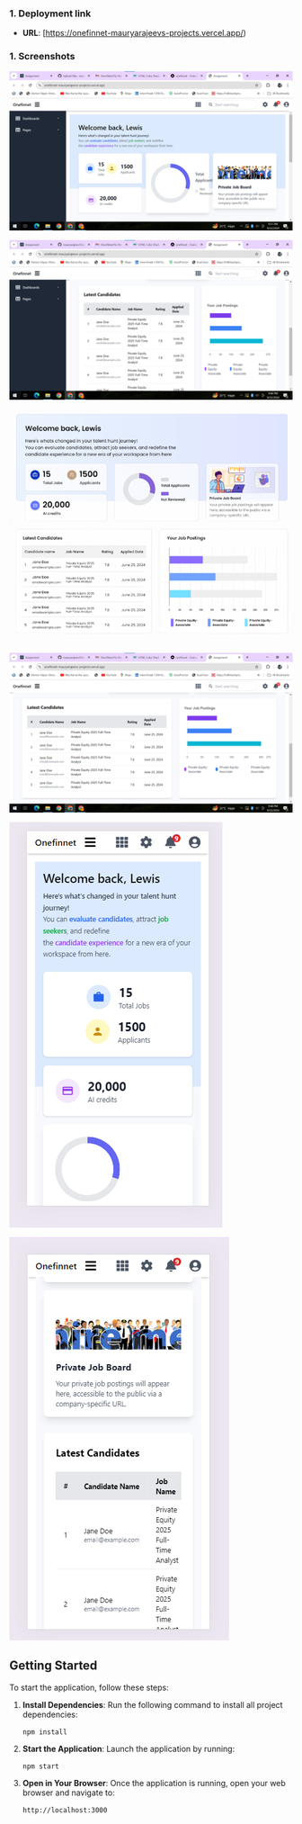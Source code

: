 
### 1. Deployment link

- **URL**: [https://onefinnet-mauryarajeevs-projects.vercel.app/)


### 1. Screenshots

![Screenshot](https://github.com/mauryarajeev/Onefinnet/blob/main/src/assets/Screenshot_1.png)

![Screenshot](https://github.com/mauryarajeev/Onefinnet/blob/main/src/assets/Screenshot_2.png)

![Screenshot](https://github.com/mauryarajeev/Onefinnet/blob/main/src/assets/Screenshot_3.png)

![Screenshot](https://github.com/mauryarajeev/Onefinnet/blob/main/src/assets/Screenshot_4.png)

![Screenshot](https://github.com/mauryarajeev/Onefinnet/blob/main/src/assets/Screenshot_5.png)

![Screenshot](https://github.com/mauryarajeev/Onefinnet/blob/main/src/assets/Screenshot_6.png)


## Getting Started

To start the application, follow these steps:

1. **Install Dependencies**: Run the following command to install all project dependencies:

    ```
    npm install
    ```

2. **Start the Application**: Launch the application by running:

    ```
    npm start
    ```

3. **Open in Your Browser**: Once the application is running, open your web browser and navigate to:

    ```
    http://localhost:3000
 
    ```
